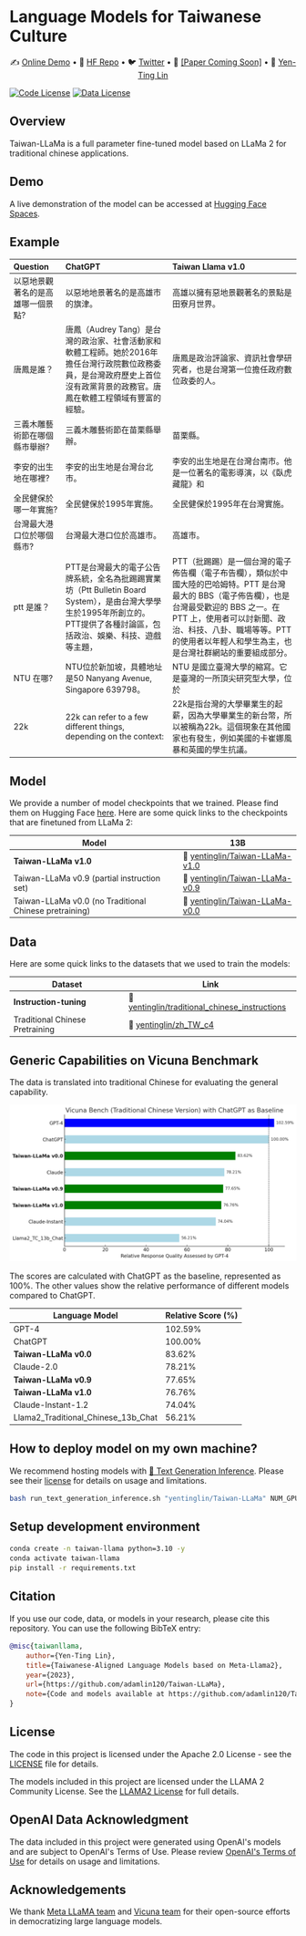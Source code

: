 # Language Models for Taiwanese Culture

<p align="center">
✍️ <a href="https://huggingface.co/spaces/yentinglin/Taiwan-LLaMa2" target="_blank">Online Demo</a>  
•
🤗 <a href="https://huggingface.co/yentinglin" target="_blank">HF Repo</a> • 🐦 <a href="https://twitter.com/yentinglin56" target="_blank">Twitter</a> • 📃 <a href="https://arxiv.org/pdf/2305.13711.pdf" target="_blank">[Paper Coming Soon]</a>  
• 👨️ <a href="https://yentingl.com/" target="_blank">Yen-Ting Lin</a>  
</p>

[![Code License](https://img.shields.io/badge/Code%20License-Apache_2.0-green.svg)](https://github.com/tatsu-lab/stanford_alpaca/blob/main/LICENSE)
[![Data License](https://img.shields.io/badge/Data%20License-CC%20By%20NC%204.0-red.svg)](https://github.com/tatsu-lab/stanford_alpaca/blob/main/DATA_LICENSE)


## Overview
Taiwan-LLaMa is a full parameter fine-tuned model based on LLaMa 2 for traditional chinese applications.

## Demo
A live demonstration of the model can be accessed at [Hugging Face Spaces](https://huggingface.co/spaces/yentinglin/Taiwan-LLaMa2).

## Example

| Question                            | ChatGPT                                                                                                                                                                                                                                                                                                                           | **Taiwan Llama v1.0**                                                                                                                                                                                                                                                                                                                                      |
|:------------------------------------|:----------------------------------------------------------------------------------------------------------------------------------------------------------------------------------------------------------------------------------------------------------------------------------------------------------------------------------------|:-------------------------------------------------------------------------------------------------------------------------------------------------------------------------------------------------------------------------------------------------------------------------------------------------------------------------------------------------------|
| 以惡地景觀著名的是高雄哪一個景點?   | 以惡地地景著名的是高雄市的旗津。                                                                                                                                                                                                                                                                        | 高雄以擁有惡地景觀著名的景點是田寮月世界。                                                                                                                                                                                                                                                                                        |
| 唐鳳是誰？                          | 唐鳳（Audrey Tang）是台灣的政治家、社會活動家和軟體工程師。她於2016年擔任台灣行政院數位政務委員，是台灣政府歷史上首位沒有政黨背景的政務官。唐鳳在軟體工程領域有豐富的經驗。 | 唐鳳是政治評論家、資訊社會學研究者，也是台灣第一位擔任政府數位政委的人。                                                                                                                                                                                                                                          |
| 三義木雕藝術節在哪個縣市舉辦?       | 三義木雕藝術節在苗栗縣舉辦。                                                                                                                                                                                                                                                                                | 苗栗縣。                                                                                                                                                                                                                                                                                                                                           |
| 李安的出生地在哪裡?                 | 李安的出生地是台灣台北市。                                                                                                                                                                                                                                                                                        | 李安的出生地是在台灣台南市。他是一位著名的電影導演，以《臥虎藏龍》和                                                                                                                                                                                                                                   |
| 全民健保於哪一年實施?               | 全民健保於1995年實施。                                                                                                                                                                                                                                                                                               | 全民健保於1995年在台灣實施。                                                                                                                                                                                                                                                                                                               |
| 台灣最大港口位於哪個縣市?           | 台灣最大港口位於高雄市。                                                                                                                                                                                                                                                                                        | 高雄市。                                                                                                                                                                                                                                                                                                                                               |
| ptt 是誰？                          | PTT是台灣最大的電子公告牌系統，全名為批踢踢實業坊（Ptt Bulletin Board System），是由台灣大學學生於1995年所創立的。PTT提供了各種討論區，包括政治、娛樂、科技、遊戲等主題，                                         | PTT（批踢踢）是一個台灣的電子佈告欄（電子布告欄），類似於中國大陸的巴哈姆特。PTT 是台灣最大的 BBS（電子佈告欄），也是台灣最受歡迎的 BBS 之一。在 PTT 上，使用者可以討新聞、政治、科技、八卦、職場等等。PTT 的使用者以年輕人和學生為主，也是台灣社群網站的重要組成部分。                                                                |
| NTU 在哪?                           | NTU位於新加坡，具體地址是50 Nanyang Avenue, Singapore 639798。                                                                                                                                                                                                                                                            | NTU 是國立臺灣大學的縮寫。它是臺灣的一所頂尖研究型大學，位於                                                                                                                                                                                                                                                           |
| 22k                                 | 22k can refer to a few different things, depending on the context:                                                                                                                                                                                                                                                                      | 22k是指台灣的大學畢業生的起薪，因為大學畢業生的新台幣，所以被稱為22k。這個現象在其他國家也有發生，例如美國的卡崔娜風暴和英國的學生抗議。                                                                                                                                || 肉圓要不要加香菜？                  | 這是個個人口味的問題，有些人喜歡在肉圓中加入香菜，因為香菜的清香可以增添風味；而有些人則不喜歡香菜的味道，覺得它會蓋過其他食材的味道。所以要不要加香菜，可以根據個人喜好                                                               | 這是一個個人喜好的問題，有些人喜歡在肉圓裡加香菜，有些人不喜歡。在台灣，肉圓加香菜是一種常見的做法，這是一種在肉圓上加香菜的做法。然而，在其他國這是一個文化差異的問題。                                                                                                                                                         |


## Model

We provide a number of model checkpoints that we trained. Please find them on Hugging Face [here](https://huggingface.co/models?search=taiwan-llama). Here are some quick links to the checkpoints that are finetuned from LLaMa 2:

| **Model**                                              | **13B**                                                                                                                       | 
|--------------------------------------------------------|-------------------------------------------------------------------------------------------------------------------------------|
| **Taiwan-LLaMa v1.0**                                  | 🤗 <a href="https://huggingface.co/yentinglin/Taiwan-LLaMa-v1.0" target="_blank">yentinglin/Taiwan-LLaMa-v1.0</a>  | 
| Taiwan-LLaMa v0.9 (partial instruction set)            | 🤗 <a href="https://huggingface.co/yentinglin/Taiwan-LLaMa-v0.9" target="_blank">yentinglin/Taiwan-LLaMa-v0.9</a>  | 
| Taiwan-LLaMa v0.0 (no Traditional Chinese pretraining) | 🤗 <a href="https://huggingface.co/yentinglin/Taiwan-LLaMa-v0.0" target="_blank">yentinglin/Taiwan-LLaMa-v0.0</a>  | 

## Data

Here are some quick links to the datasets that we used to train the models:

| **Dataset**                     | **Link**                                                                                                                      | 
|---------------------------------|-------------------------------------------------------------------------------------------------------------------------------|
| **Instruction-tuning**      | 🤗 <a href="https://huggingface.co/datasets/yentinglin/traditional_chinese_instructions" target="_blank">yentinglin/traditional_chinese_instructions</a>                                           | 
| Traditional Chinese Pretraining | 🤗 <a href="https://huggingface.co/datasets/yentinglin/zh_TW_c4" target="_blank">yentinglin/zh_TW_c4</a>                                   | 


## Generic Capabilities on Vicuna Benchmark 

The data is translated into traditional Chinese for evaluating the general capability.


![Relative Scores Chart](./images/zhtw_vicuna_bench_chatgptbaseline.png)

The scores are calculated with ChatGPT as the baseline, represented as 100%. The other values show the relative performance of different models compared to ChatGPT.

| Language Model                      | Relative Score (%) |
|-------------------------------------|--------------------|
| GPT-4                               | 102.59%            |
| ChatGPT                             | 100.00%            |
| **Taiwan-LLaMa v0.0**               | 83.62%             |
| Claude-2.0                          | 78.21%             |
| **Taiwan-LLaMa v0.9**               | 77.65%             |
| **Taiwan-LLaMa v1.0**               | 76.76%             |
| Claude-Instant-1.2                  | 74.04%             |
| Llama2_Traditional_Chinese_13b_Chat | 56.21%             |




## How to deploy model on my own machine?
We recommend hosting models with [🤗 Text Generation Inference](https://github.com/huggingface/text-generation-inference). Please see their [license](https://github.com/huggingface/text-generation-inference/blob/main/LICENSE) for details on usage and limitations.
```bash
bash run_text_generation_inference.sh "yentinglin/Taiwan-LLaMa" NUM_GPUS DIR_TO_SAVE_MODEL PORT MAX_INPUT_LEN MODEL_MAX_LEN
```

## Setup development environment
```bash
conda create -n taiwan-llama python=3.10 -y 
conda activate taiwan-llama
pip install -r requirements.txt
```


## Citation
If you use our code, data, or models in your research, please cite this repository. You can use the following BibTeX entry:

```bibtex
@misc{taiwanllama,
    author={Yen-Ting Lin},
    title={Taiwanese-Aligned Language Models based on Meta-Llama2},
    year={2023},
    url={https://github.com/adamlin120/Taiwan-LLaMa},
    note={Code and models available at https://github.com/adamlin120/Taiwan-LLaMa},
}
```

## License
The code in this project is licensed under the Apache 2.0 License - see the [LICENSE](LICENSE) file for details.

The models included in this project are licensed under the LLAMA 2 Community License. See the [LLAMA2 License](https://github.com/facebookresearch/llama/blob/main/LICENSE) for full details.

## OpenAI Data Acknowledgment
The data included in this project were generated using OpenAI's models and are subject to OpenAI's Terms of Use. Please review [OpenAI's Terms of Use](https://openai.com/policies/terms-of-use) for details on usage and limitations.


## Acknowledgements

We thank [Meta LLaMA team](https://github.com/facebookresearch/llama) and [Vicuna team](https://github.com/lm-sys/FastChat) for their open-source efforts in democratizing large language models.
